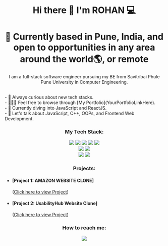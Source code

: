 <h1 align='center'>
  Hi there 👋 I'm ROHAN 💻
</h1>
<h1 align='center'>
 📍 Currently based in Pune, India, and open to opportunities in any area around the world🌎, or remote
</h1>


<p align='center'>
I am a full-stack software engineer pursuing my BE from Savitribai Phule Pune University in Computer Engineering.
</p>
<!--
- 🌱 Looking for job opportunities to continue growing my experience with full stack development.
- 🤔 Curious about new tech stacks.
- 🚶🏻‍♂️ Take a look at <a href="https://rohankadam.interns2-es.co.in/portfolio/" target="_blank">My Portfolio</a>
- 🔭 I’m currently learning JavaScript and ReactJS.
- 💬 Ask me about JavaScript, C++ Programming, OOPs, FrontEnd Web Development.
-->
<br>
- 🤔 Always curious about new tech stacks. <br>
- 🚶🏻‍♂️ Feel free to browse through [My Portfolio](YourPortfolioLinkHere). <br>
- 🔭 Currently diving into JavaScript and ReactJS. <br>
- 💬 Let's talk about JavaScript, C++, OOPs, and Frontend Web Development. <br>

<h3 align='center'>
My Tech Stack:
</h3>

<p align='center'>
<img src="https://img.shields.io/badge/html5-%23E34F26.svg?style=for-the-badge&logo=html5&logoColor=white" />
<img src="https://img.shields.io/badge/css3-%231572B6.svg?style=for-the-badge&logo=css3&logoColor=white" />
<img src="https://img.shields.io/badge/bootstrap-%23563D7C.svg?style=for-the-badge&logo=bootstrap&logoColor=white" />
<img src="https://img.shields.io/badge/Javascript-F7DF1E?style=for-the-badge&logo=javascript&logoColor=61DAFB" />
<img src="https://img.shields.io/badge/React-20232A?style=for-the-badge&logo=react&logoColor=61DAFB&color=959695" />
<br>
<img src="https://img.shields.io/badge/MySQL-005C84?style=for-the-badge&logo=mysql&logoColor=white&color=0b6101" />
<img src="https://img.shields.io/badge/MongoDB-4EA94B?style=for-the-badge&logo=mongodb&logoColor=white" />
<br>
<img src="https://img.shields.io/badge/NPM-%23000000.svg?style=for-the-badge&logo=npm&logoColor=white&color=59c0f0" />
<img src="https://img.shields.io/badge/GitHub-181717?style=for-the-badge&logo=github&logoColor=white&color=074461" />



<br>

<h3 align='center'>
  Projects:
</h3>

- <h4>[Project 1: AMAZON WEBSITE CLONE] </h4> (<a href="https://rk-0148.github.io/Amazon-Clone/">Click here to view Project</a>)
- <h4>[Project 2: UsabilityHub Website Clone]</h4>  (<a href="https://rk-0148.github.io/UsabilityHub-Clone/">Click here to view Project</a>)

<h3 align='center'>
  How to reach me:
</h3>
<p align='center'>
  <a href="https://www.linkedin.com/in/rohan-kadam-/">
    <img src="https://img.shields.io/badge/linkedin-%230077B5.svg?&style=for-the-badge&logo=linkedin&logoColor=white" />
  </a>
 
</p> 
